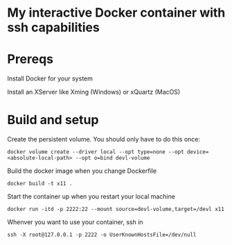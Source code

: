 My interactive Docker container with ssh capabilities
========================

# Prereqs
Install Docker for your system

Install an XServer like Xming (Windows) or xQuartz (MacOS)

# Build and setup

Create the persistent volume. You should only have to do this once:
```
docker volume create --driver local --opt type=none --opt device=<absolute-local-path> --opt o=bind devl-volume
```

Build the docker image when you change Dockerfile
```
docker build -t x11 .
```

Start the container up when you restart your local machine
```
docker run -itd -p 2222:22 --mount source=devl-volume,target=/devl x11
```

Whenver you want to use your container, ssh in
```
ssh -X root@127.0.0.1 -p 2222 -o UserKnownHostsFile=/dev/null
```
